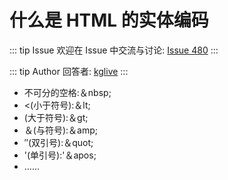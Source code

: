 # 什么是 HTML 的实体编码



::: tip Issue 
 欢迎在 Issue 中交流与讨论: [Issue 480](https://github.com/shfshanyue/Daily-Question/issues/480) 
:::

::: tip Author 
回答者: [kglive](https://github.com/kglive) 
:::

- 不可分的空格:＆nbsp;
- <(小于符号):＆lt;
- (大于符号):＆gt;
- ＆(与符号):＆amp;
- ″(双引号):＆quot;
- '(单引号):'＆apos;
- ……